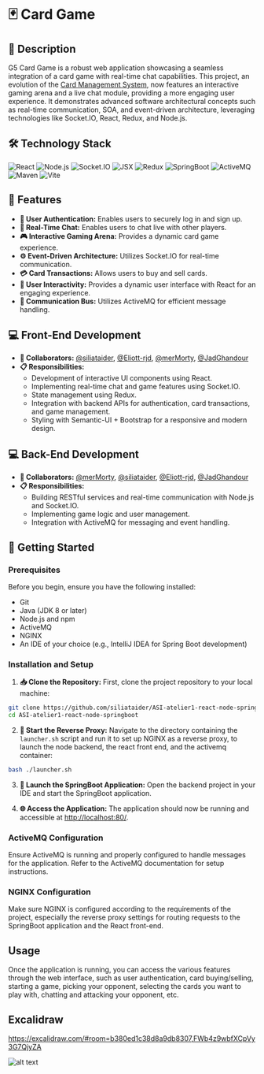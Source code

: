 # 🃏 Card Game

## 📝 Description

G5 Card Game is a robust web application showcasing a seamless integration of a card game with real-time chat capabilities. This project, an evolution of the [Card Management System](https://github.com/siliataider/ASI-atelier1-react-node-springboot), now features an interactive gaming arena and a live chat module, providing a more engaging user experience. It demonstrates advanced software architectural concepts such as real-time communication, SOA, and event-driven architecture, leveraging technologies like Socket.IO, React, Redux, and Node.js.

## 🛠️ Technology Stack

![React](https://img.shields.io/badge/Frontend-React-blue)
![Node.js](https://img.shields.io/badge/Backend-Node.js-green)
![Socket.IO](https://img.shields.io/badge/Real_Time-Socket.IO-red)
![JSX](https://img.shields.io/badge/Code-JSX-orange)
![Redux](https://img.shields.io/badge/State_Management-Redux-purple)
![SpringBoot](https://img.shields.io/badge/Backend-SpringBoot-green)
![ActiveMQ](https://img.shields.io/badge/Messaging-ActiveMQ-red)
![Maven](https://img.shields.io/badge/Build_Tool-Maven-orange)
![Vite](https://img.shields.io/badge/Build_Tool-Vite-brightgreen)


## 🌟 Features

- **🔐 User Authentication:** Enables users to securely log in and sign up.
- **💬 Real-Time Chat:** Enables users to chat live with other players.
- **🎮 Interactive Gaming Arena:** Provides a dynamic card game experience.
- **⚙️ Event-Driven Architecture:** Utilizes Socket.IO for real-time communication.
- **💳 Card Transactions:** Allows users to buy and sell cards.
- **👥 User Interactivity:** Provides a dynamic user interface with React for an engaging experience.
- **📡 Communication Bus:** Utilizes ActiveMQ for efficient message handling.


## 💻 Front-End Development

- **👥 Collaborators:** [@siliataider](https://github.com/siliataider), [@Eliott-rjd](https://github.com/Eliott-rjd), [@merMorty](https://github.com/merMorty), [@JadGhandour](https://github.com/JadGhandour)
- **📋 Responsibilities:** 
  - Development of interactive UI components using React.
  - Implementing real-time chat and game features using Socket.IO.
  - State management using Redux.
  - Integration with backend APIs for authentication, card transactions, and game management.
  - Styling with Semantic-UI + Bootstrap for a responsive and modern design.
 
## 💻 Back-End Development

- **👥 Collaborators:** [@merMorty](https://github.com/merMorty), [@siliataider](https://github.com/siliataider), [@Eliott-rjd](https://github.com/Eliott-rjd), [@JadGhandour](https://github.com/JadGhandour)
- **📋 Responsibilities:**  
  - Building RESTful services and real-time communication with Node.js and Socket.IO.
  - Implementing game logic and user management.
  - Integration with ActiveMQ for messaging and event handling.

## 🚀 Getting Started

### Prerequisites

Before you begin, ensure you have the following installed:
- Git
- Java (JDK 8 or later)
- Node.js and npm
- ActiveMQ
- NGINX
- An IDE of your choice (e.g., IntelliJ IDEA for Spring Boot development)

### Installation and Setup

1. **📥 Clone the Repository:**
   First, clone the project repository to your local machine:
   
  ```bash
  git clone https://github.com/siliataider/ASI-atelier1-react-node-springboot.git
  cd ASI-atelier1-react-node-springboot
  ```
2. **🔄 Start the Reverse Proxy:**
  Navigate to the directory containing the `launcher.sh` script and run it to set up NGINX as a reverse proxy, to launch the node backend, the react front end, and the activemq container:
  ```bash
  bash ./launcher.sh
  ```
3. **🌱 Launch the SpringBoot Application:**
  Open the backend project in your IDE and start the SpringBoot application. 

5. **🌐 Access the Application:**
The application should now be running and accessible at [http://localhost:80/](http://localhost:80/).

### ActiveMQ Configuration

Ensure ActiveMQ is running and properly configured to handle messages for the application. Refer to the ActiveMQ documentation for setup instructions.

### NGINX Configuration

Make sure NGINX is configured according to the requirements of the project, especially the reverse proxy settings for routing requests to the SpringBoot application and the React front-end.

## Usage

Once the application is running, you can access the various features through the web interface, such as user authentication, card buying/selling, starting a game, picking your opponent, selecting the cards you want to play with, chatting and attacking your opponent, etc.

## Excalidraw

https://excalidraw.com/#room=b380ed1c38d8a9db8307,FWb4z9wbfXCpVy3G7QjyZA

![alt text](https://drive.google.com/uc?id=1xD3KpNjewd_z5TxSd9N5IIx5KWDjg-qd)






   
